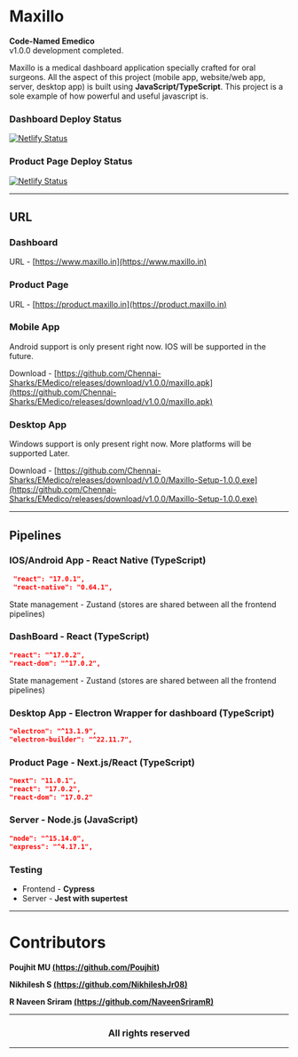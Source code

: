# Maxillo

**Code-Named Emedico**\
v1.0.0 development completed.

Maxillo is a medical dashboard application specially crafted for oral surgeons. All the aspect of this project (mobile app, website/web app, server, desktop app) is built using **JavaScript/TypeScript**. This project is a sole example of how powerful and useful javascript is.

### Dashboard Deploy Status

[![Netlify Status](https://api.netlify.com/api/v1/badges/c0a9bf07-e7b3-407c-81b0-4245f7ecd4bd/deploy-status)](https://app.netlify.com/sites/maxillo/deploys)

### Product Page Deploy Status

[![Netlify Status](https://api.netlify.com/api/v1/badges/f159837d-bafa-459a-8537-8fc31b7dca54/deploy-status)](https://app.netlify.com/sites/product-page-maxillo/deploys)

---

## URL

### Dashboard

URL - [https://www.maxillo.in](https://www.maxillo.in)

### Product Page

URL - [https://product.maxillo.in](https://product.maxillo.in)

### Mobile App

Android support is only present right now. IOS will be supported in the future.

Download - [https://github.com/Chennai-Sharks/EMedico/releases/download/v1.0.0/maxillo.apk](https://github.com/Chennai-Sharks/EMedico/releases/download/v1.0.0/maxillo.apk)

### Desktop App

Windows support is only present right now. More platforms will be supported Later.

Download - [https://github.com/Chennai-Sharks/EMedico/releases/download/v1.0.0/Maxillo-Setup-1.0.0.exe](https://github.com/Chennai-Sharks/EMedico/releases/download/v1.0.0/Maxillo-Setup-1.0.0.exe)

---

## Pipelines

### IOS/Android App - React Native (TypeScript)

```json
 "react": "17.0.1",
 "react-native": "0.64.1",
```

State management - Zustand (stores are shared between all the frontend pipelines)

### DashBoard - React (TypeScript)

```json
"react": "^17.0.2",
"react-dom": "^17.0.2",
```

State management - Zustand (stores are shared between all the frontend pipelines)

### Desktop App - Electron Wrapper for dashboard (TypeScript)

```json
"electron": "^13.1.9",
"electron-builder": "^22.11.7",
```

### Product Page - Next.js/React (TypeScript)

```json
"next": "11.0.1",
"react": "17.0.2",
"react-dom": "17.0.2"
```

### Server - Node.js (JavaScript)

```json
"node": "^15.14.0",
"express": "^4.17.1",
```

### Testing

- Frontend - **Cypress**
- Server - **Jest with supertest**

---

# Contributors

**Poujhit MU [(https://github.com/Poujhit)](https://github.com/Poujhit/)**

**Nikhilesh S [(https://github.com/NikhileshJr08)](https://github.com/NikhileshJr08)**

**R Naveen Sriram [(https://github.com/NaveenSriramR)](https://github.com/NaveenSriramR/)**

---

 <h3 align="middle">All rights reserved</h3>

---
